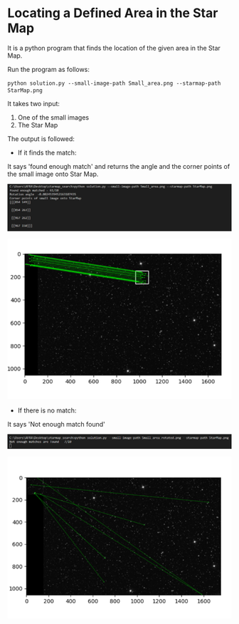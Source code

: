 #  Locating a Defined Area in the Star Map

It is a python program that finds the location of the given area in the Star Map.

Run the program as follows:

    python solution.py --small-image-path Small_area.png --starmap-path StarMap.png

It takes two input:
1. One of the small images
2. The Star Map

The output is followed:
* If it finds the match:

It says 'found enough match' and returns the angle and the corner points of the small image onto Star Map. 

![](https://github.com/afraarslan/starmap_search/blob/master/screenshots/corner-points.png)

![](https://github.com/afraarslan/starmap_search/blob/master/screenshots/matched.png)

* If there is no match:

It says 'Not enough match found'

![](https://github.com/afraarslan/starmap_search/blob/master/screenshots/not-found.png)

![](https://github.com/afraarslan/starmap_search/blob/master/screenshots/not-matched.png)

